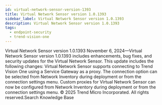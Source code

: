 ```yaml
---
id: virtual-network-sensor-version-1393
title: Virtual Network Sensor version 1.0.1393
sidebar_label: Virtual Network Sensor version 1.0.1393
description: Virtual Network Sensor version 1.0.1393
tags:
  - endpoint-security
  - trend-vision-one
---
```


 Virtual Network Sensor version 1.0.1393 November 6, 2024—Virtual Network Sensor version 1.0.1393 includes enhancements, bug fixes, and security updates for the Virtual Network Sensor. This update includes the following changes: Virtual Network Sensor supports connecting to Trend Vision One using a Service Gateway as a proxy. The connection option can be selected from Network Inventory during deployment or from the connection settings menu. Custom proxies for Virtual Network Sensor can now be configured from Network Inventory during deployment or from the connection settings menu. © 2025 Trend Micro Incorporated. All rights reserved.Search Knowledge Base
